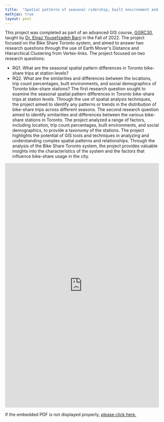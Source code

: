 ```yaml
---
title:  "Spatial patterns of seasonal ridership, built environment and social demographics: A taxonomy of Bike Share Toronto stations"
mathjax: true
layout: post
---
```


This project was completed as part of an advanced GIS course, [GGRC30](https://utsc.calendar.utoronto.ca/course/ggrc30h3), taught by [Dr. Elnaz Yousefzadeh Barri](https://elnazyousefzadeh.com/) in the Fall of 2022. The project focused on the Bike Share Toronto system, and aimed to answer two research questions through the use of Earth Mover's Distance and Hierarchical Clustering from Vertex-links. The project focused on two research questions:
-	RQ1. What are the seasonal spatial pattern differences in Toronto bike-share trips at station levels?
-	RQ2. What are the similarities and differences between the locations, trip count percentages, built environments, and social demographics of Toronto bike-share stations?<!-- readmore -->
The first research question sought to examine the seasonal spatial pattern differences in Toronto bike-share trips at station levels. Through the use of spatial analysis techniques, the project aimed to identify any patterns or trends in the distribution of bike-share trips across different seasons.
The second research question aimed to identify similarities and differences between the various bike-share stations in Toronto. The project analyzed a range of factors, including location, trip count percentages, built environments, and social demographics, to provide a taxonomy of the stations.
The project highlights the potential of GIS tools and techniques in analyzing and understanding complex spatial patterns and relationships. Through the analysis of the Bike Share Toronto system, the project provides valuable insights into the characteristics of the system and the factors that influence bike-share usage in the city.

<embed src="https://zehuiyin.github.io/files/Bikeshare_Toronto.pdf" width="100%" height="800px" />
<p style="text-align: left;">If the embedded PDF is not displayed properly, <a href="https://zehuiyin.github.io/files/Bikeshare_Toronto.pdf" target="_blank">please click here.</a></p>

